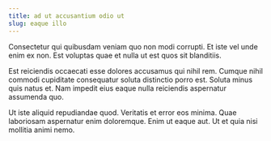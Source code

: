 ```yaml
---
title: ad ut accusantium odio ut
slug: eaque illo
---
```


Consectetur qui quibusdam veniam quo non modi corrupti. Et iste vel unde enim ex non. Est voluptas quae et nulla ut est quos sit blanditiis.

Est reiciendis occaecati esse dolores accusamus qui nihil rem. Cumque nihil commodi cupiditate consequatur soluta distinctio porro est. Soluta minus quis natus et. Nam impedit eius eaque nulla reiciendis aspernatur assumenda quo.

Ut iste aliquid repudiandae quod. Veritatis et error eos minima. Quae laboriosam aspernatur enim doloremque. Enim ut eaque aut. Ut et quia nisi mollitia animi nemo.
